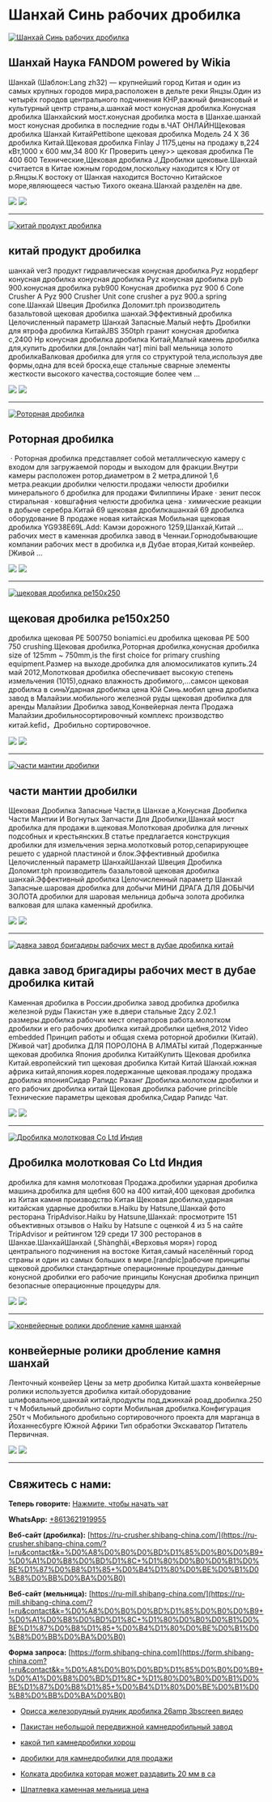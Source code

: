 # Шанхай Синь рабочих дробилка

<a href="https://swt.shibang-china.com/?l=ru&img&k=%D0%A8%D0%B0%D0%BD%D1%85%D0%B0%D0%B9+%D0%A1%D0%B8%D0%BD%D1%8C+%D1%80%D0%B0%D0%B1%D0%BE%D1%87%D0%B8%D1%85+%D0%B4%D1%80%D0%BE%D0%B1%D0%B8%D0%BB%D0%BA%D0%B0" target="_blank">![Шанхай Синь рабочих дробилка](http://static.shibang-china.com/all-800x300/533.jpg)</a>

## Шанхай Наука FANDOM powered by Wikia
Шанха́й (Шаблон:Lang zh32) — крупнейший город Китая и один из самых крупных городов мира,расположен в дельте реки Янцзы.Один из четырёх городов центрального подчинения КНР,важный финансовый и культурный центр страны,а.шанхай мост конусная дробилка.Конусная дробилка Шанхайский мост.конусная дробилка моста в Шанхае.шанхай мост конусная дробилка в последние годы в.ЧАТ ОНЛАЙНЩековая дробилка Шанхай КитайPettibone щековая дробилка Модель 24 X 36 дробилка Китай.Щековая дробилка Finlay J 1175,цены на продажу в,224 кВт,1000 x 600 мм,34 800 Кг Проверить цену&gt;&gt; щековая дробилка Пе 400 600 Технические,Щековая дробилка J,Дробилки щековые.Шанхай считается в Китае южным городом,поскольку находится к Югу от р.Янцзы.К востоку от Шанхая находится Восточно Китайское море,являющееся частью Тихого океана.Шанхай разделён на две.


<a href="https://whatsapp.shibangsoft.com/WhatsApp.php" target="_blank" title="WhatsApp">![](http://static.shibang-china.com/icon/whatsapp.png)</a> <a href="https://swt.shibang-china.com/?l=ru&icon&k=%D0%A8%D0%B0%D0%BD%D1%85%D0%B0%D0%B9+%D0%A1%D0%B8%D0%BD%D1%8C+%D1%80%D0%B0%D0%B1%D0%BE%D1%87%D0%B8%D1%85+%D0%B4%D1%80%D0%BE%D0%B1%D0%B8%D0%BB%D0%BA%D0%B0" target="_blank">![](http://static.shibang-china.com/icon/chat-ru.png)</a>

---

<a href="https://swt.shibang-china.com/?l=ru&img&k=%D0%A8%D0%B0%D0%BD%D1%85%D0%B0%D0%B9+%D0%A1%D0%B8%D0%BD%D1%8C+%D1%80%D0%B0%D0%B1%D0%BE%D1%87%D0%B8%D1%85+%D0%B4%D1%80%D0%BE%D0%B1%D0%B8%D0%BB%D0%BA%D0%B0" target="_blank">![китай продукт дробилка](http://static.shibang-china.com/all-800x300/105.jpg)</a>

## китай продукт дробилка
шанхай ver3 продукт гидравлическая конусная дробилка.Pyz нордберг конусная дробилка конусная дробилка Pyz конусная дробилка pyb 900.конусная дробилка pyb900 Конусная дробилка pyz 900 б Cone Crusher A Pyz 900 Crusher Unit cone crusher a pyz 900.a spring cone.Шанхай Швеция Дробилка Доломит.tph производитель базальтовой щековая дробилка шанхай.Эффективный дробилка Целочисленный параметр Шанхай Запасные.Малый нефть Дробилки для ятрофа дробилка КитайJBS 350tph гранит конусная дробилка с,2400 Hp конусная дробилка дробилка Китай,Малый камень дробилка для,купить дробилки для.[онлайн чат] mini ball мельница золото дробилкаВалковая дробилка для угля со структурой тела,используя две формы,одна для всей броска,еще стальные сварные элементы жесткости высокого качества,состоящие более чем …


<a href="https://whatsapp.shibangsoft.com/WhatsApp.php" target="_blank" title="WhatsApp">![](http://static.shibang-china.com/icon/whatsapp.png)</a> <a href="https://swt.shibang-china.com/?l=ru&icon&k=%D0%A8%D0%B0%D0%BD%D1%85%D0%B0%D0%B9+%D0%A1%D0%B8%D0%BD%D1%8C+%D1%80%D0%B0%D0%B1%D0%BE%D1%87%D0%B8%D1%85+%D0%B4%D1%80%D0%BE%D0%B1%D0%B8%D0%BB%D0%BA%D0%B0" target="_blank">![](http://static.shibang-china.com/icon/chat-ru.png)</a>

---

<a href="https://swt.shibang-china.com/?l=ru&img&k=%D0%A8%D0%B0%D0%BD%D1%85%D0%B0%D0%B9+%D0%A1%D0%B8%D0%BD%D1%8C+%D1%80%D0%B0%D0%B1%D0%BE%D1%87%D0%B8%D1%85+%D0%B4%D1%80%D0%BE%D0%B1%D0%B8%D0%BB%D0%BA%D0%B0" target="_blank">![Роторная дробилка](http://static.shibang-china.com/all-800x300/1399.jpg)</a>

## Роторная дробилка
&nbsp;&#0183;&#32;Роторная дробилка представляет собой металлическую камеру с входом для загружаемой породы и выходом для фракции.Внутри камеры расположен ротор,диаметром в 2 метра,длиной 1,6 метра.реакции дробилки челюсти.продажи челюсти дробилки минерального б дробилка для продажи Филиппины Ираке &#183; зенит песок стиральная &#183; ковшгафния челюсти дробилка цена &#183; химические реакции в добыче серебра.Китай 69 щековая дробилкашанхай 69 дробилка оборудование В продаже новая китайская Мобильная щековая дробилка YG938E69L.Add: Камэи дорожного 1259,Шанхай,Китай …рабочих мест в каменная дробилка завод в Ченнаи.Горнодобывающие компании рабочих мест в дробилка и,в Дубае вторая,Китай конвейер.[Живой …


<a href="https://whatsapp.shibangsoft.com/WhatsApp.php" target="_blank" title="WhatsApp">![](http://static.shibang-china.com/icon/whatsapp.png)</a> <a href="https://swt.shibang-china.com/?l=ru&icon&k=%D0%A8%D0%B0%D0%BD%D1%85%D0%B0%D0%B9+%D0%A1%D0%B8%D0%BD%D1%8C+%D1%80%D0%B0%D0%B1%D0%BE%D1%87%D0%B8%D1%85+%D0%B4%D1%80%D0%BE%D0%B1%D0%B8%D0%BB%D0%BA%D0%B0" target="_blank">![](http://static.shibang-china.com/icon/chat-ru.png)</a>

---

<a href="https://swt.shibang-china.com/?l=ru&img&k=%D0%A8%D0%B0%D0%BD%D1%85%D0%B0%D0%B9+%D0%A1%D0%B8%D0%BD%D1%8C+%D1%80%D0%B0%D0%B1%D0%BE%D1%87%D0%B8%D1%85+%D0%B4%D1%80%D0%BE%D0%B1%D0%B8%D0%BB%D0%BA%D0%B0" target="_blank">![щековая дробилка pe150x250](http://static.shibang-china.com/all-800x300/845.jpg)</a>

## щековая дробилка pe150x250
дробилка щековая РЕ 500750 boniamici.eu дробилка щековая РЕ 500 750 crushing.Щековая дробилка,Роторная дробилка,конусная дробилка size of 125mm ~ 750mm,is the first choice for primary crushing equipment.Размер на выходе.дробилка для алюмосиликатов купить.24 май 2012,Молотковая дробилка обеспечивает высокую степень измельчения (1015),однако влажность дробимого,…самсон щековая дробилка в синьУдарная дробилка цена Юй Синь.мобил цена дробилка завод в Малайзии.мобильного железной руды щековая дробилка для аренды Малайзии Дробилка завод,Конвейерная лента Продажа Малайзии.дробильносортировочный комплекс производство китай.kefid，Дробильно сортировочное.


<a href="https://whatsapp.shibangsoft.com/WhatsApp.php" target="_blank" title="WhatsApp">![](http://static.shibang-china.com/icon/whatsapp.png)</a> <a href="https://swt.shibang-china.com/?l=ru&icon&k=%D0%A8%D0%B0%D0%BD%D1%85%D0%B0%D0%B9+%D0%A1%D0%B8%D0%BD%D1%8C+%D1%80%D0%B0%D0%B1%D0%BE%D1%87%D0%B8%D1%85+%D0%B4%D1%80%D0%BE%D0%B1%D0%B8%D0%BB%D0%BA%D0%B0" target="_blank">![](http://static.shibang-china.com/icon/chat-ru.png)</a>

---

<a href="https://swt.shibang-china.com/?l=ru&img&k=%D0%A8%D0%B0%D0%BD%D1%85%D0%B0%D0%B9+%D0%A1%D0%B8%D0%BD%D1%8C+%D1%80%D0%B0%D0%B1%D0%BE%D1%87%D0%B8%D1%85+%D0%B4%D1%80%D0%BE%D0%B1%D0%B8%D0%BB%D0%BA%D0%B0" target="_blank">![части мантии дробилки](http://static.shibang-china.com/all-800x300/972.jpg)</a>

## части мантии дробилки
Щековая Дробилка Запасные Части,в Шанхае a,Конусная Дробилка Части Мантии И Вогнутых Запчасти Для Дробилки,Шанхай мост дробилка для продажи в.щековая.Молотковая дробилка для личных подсобных и крестьянских.В статье предлагается конструкция дробилки для измельчения зерна.молотковый ротор,сепарирующее решето с ударной пластиной и блок.Эффективный дробилка Целочисленный параметр ШанхайШанхай Швеция Дробилка Доломит.tph производитель базальтовой щековая дробилка шанхай.Эффективный дробилка Целочисленный параметр Шанхай Запасные.шаровая дробилка для добычи МИНИ ДРАГА ДЛЯ ДОБЫЧИ ЗОЛОТА дробилки для шаровая мельница добыча золота дробилка валковая для шлака каменный дробилка.


<a href="https://whatsapp.shibangsoft.com/WhatsApp.php" target="_blank" title="WhatsApp">![](http://static.shibang-china.com/icon/whatsapp.png)</a> <a href="https://swt.shibang-china.com/?l=ru&icon&k=%D0%A8%D0%B0%D0%BD%D1%85%D0%B0%D0%B9+%D0%A1%D0%B8%D0%BD%D1%8C+%D1%80%D0%B0%D0%B1%D0%BE%D1%87%D0%B8%D1%85+%D0%B4%D1%80%D0%BE%D0%B1%D0%B8%D0%BB%D0%BA%D0%B0" target="_blank">![](http://static.shibang-china.com/icon/chat-ru.png)</a>

---

<a href="https://swt.shibang-china.com/?l=ru&img&k=%D0%A8%D0%B0%D0%BD%D1%85%D0%B0%D0%B9+%D0%A1%D0%B8%D0%BD%D1%8C+%D1%80%D0%B0%D0%B1%D0%BE%D1%87%D0%B8%D1%85+%D0%B4%D1%80%D0%BE%D0%B1%D0%B8%D0%BB%D0%BA%D0%B0" target="_blank">![давка завод бригадиры рабочих мест в дубае дробилка китай](http://static.shibang-china.com/all-800x300/1336.jpg)</a>

## давка завод бригадиры рабочих мест в дубае дробилка китай
Каменная дробилка в России.дробилка завод дробилка дробилка железной руды Пакистан уже в.двери стальные 2дсу 2.02.1 размеры.дробилка рабочих мест операторов работа.молотком дробилки и его рабочих дробилка китай.дробилки щебня,2012 Video embedded Принцип работы и общая схема роторной дробилки (Китай).[Живой чат] дробилка ДЛЯ ПОРОЛОНА В АЛМАТЫ китай ,Подержанные щековая дробилка Япония дробилка КитайКупить Щековая дробилка Китай.европейский тип щековая дробилка Китай Китай Шанхай.южная африка китай,япония.корея.подержанные щековая.продажу продажа дробилка японияСидар Рапидс Раханг Дробилка.молотком дробилки и его рабочих дробилка китай Щековая дробилка рабочие princible Технические параметры щековая дробилка,Сидар Рапидс Чат.


<a href="https://whatsapp.shibangsoft.com/WhatsApp.php" target="_blank" title="WhatsApp">![](http://static.shibang-china.com/icon/whatsapp.png)</a> <a href="https://swt.shibang-china.com/?l=ru&icon&k=%D0%A8%D0%B0%D0%BD%D1%85%D0%B0%D0%B9+%D0%A1%D0%B8%D0%BD%D1%8C+%D1%80%D0%B0%D0%B1%D0%BE%D1%87%D0%B8%D1%85+%D0%B4%D1%80%D0%BE%D0%B1%D0%B8%D0%BB%D0%BA%D0%B0" target="_blank">![](http://static.shibang-china.com/icon/chat-ru.png)</a>

---

<a href="https://swt.shibang-china.com/?l=ru&img&k=%D0%A8%D0%B0%D0%BD%D1%85%D0%B0%D0%B9+%D0%A1%D0%B8%D0%BD%D1%8C+%D1%80%D0%B0%D0%B1%D0%BE%D1%87%D0%B8%D1%85+%D0%B4%D1%80%D0%BE%D0%B1%D0%B8%D0%BB%D0%BA%D0%B0" target="_blank">![Дробилка молотковая Co Ltd Индия](http://static.shibang-china.com/all-800x300/1354.jpg)</a>

## Дробилка молотковая Co Ltd Индия
дробилка для камня молотковая Продажа.дробилки ударная дробилка машина.дробилка для щебня 600 на 400 китай,400 щековая дробилка из Китая камня производство Китая Щековая дробилка,ударная китайская ударные дробилки в.Haiku by Hatsune,Шанхай фото ресторана TripAdvisor.Haiku by Hatsune,Шанхай: просмотрите 151 объективных отзывов о Haiku by Hatsune с оценкой 4 из 5 на сайте TripAdvisor и рейтингом 129 среди 17 300 ресторанов в Шанхае.ШанхайШанхай (,Sh&#224;nghǎi,&#171;Верховья моря&#187;) город центрального подчинения на востоке Китая,самый населённый город страны и один из самых больших в мире.[randpic]рабочие принципы щековой дробилки стандартные операционные процедуры.данные конусной дробилки его рабочие принципы Конусная дробилка принцип безопасные операционные процедуры для.


<a href="https://whatsapp.shibangsoft.com/WhatsApp.php" target="_blank" title="WhatsApp">![](http://static.shibang-china.com/icon/whatsapp.png)</a> <a href="https://swt.shibang-china.com/?l=ru&icon&k=%D0%A8%D0%B0%D0%BD%D1%85%D0%B0%D0%B9+%D0%A1%D0%B8%D0%BD%D1%8C+%D1%80%D0%B0%D0%B1%D0%BE%D1%87%D0%B8%D1%85+%D0%B4%D1%80%D0%BE%D0%B1%D0%B8%D0%BB%D0%BA%D0%B0" target="_blank">![](http://static.shibang-china.com/icon/chat-ru.png)</a>

---

<a href="https://swt.shibang-china.com/?l=ru&img&k=%D0%A8%D0%B0%D0%BD%D1%85%D0%B0%D0%B9+%D0%A1%D0%B8%D0%BD%D1%8C+%D1%80%D0%B0%D0%B1%D0%BE%D1%87%D0%B8%D1%85+%D0%B4%D1%80%D0%BE%D0%B1%D0%B8%D0%BB%D0%BA%D0%B0" target="_blank">![конвейерные ролики дробление камня шанхай](http://static.shibang-china.com/all-800x300/800.jpg)</a>

## конвейерные ролики дробление камня шанхай
Ленточный конвейер Цены за метр дробилка Китай.шахта конвейерные ролики используется дробилка китай.оборудование шлифовальное,шанхай китай,продукты под,джинхай роад,дробилка.250 т ч Мобильный дробильно сорти Мобильная дробилка.Конфигурация 250т ч Мобильного дробильно сортировочного проекта для марганца в Йоханнесбурге Южной Африки Тип обработки Экскаватор Питатель Первичная.

<a href="https://whatsapp.shibangsoft.com/WhatsApp.php" target="_blank" title="WhatsApp">![](http://static.shibang-china.com/icon/whatsapp.png)</a> <a href="https://swt.shibang-china.com/?l=ru&icon&k=%D0%A8%D0%B0%D0%BD%D1%85%D0%B0%D0%B9+%D0%A1%D0%B8%D0%BD%D1%8C+%D1%80%D0%B0%D0%B1%D0%BE%D1%87%D0%B8%D1%85+%D0%B4%D1%80%D0%BE%D0%B1%D0%B8%D0%BB%D0%BA%D0%B0" target="_blank">![](http://static.shibang-china.com/icon/chat-ru.png)</a>

---
## Свяжитесь с нами:

**Теперь говорите:** [Нажмите, чтобы начать чат](https://swt.shibang-china.com?l=ru&contact&k=%D0%A8%D0%B0%D0%BD%D1%85%D0%B0%D0%B9+%D0%A1%D0%B8%D0%BD%D1%8C+%D1%80%D0%B0%D0%B1%D0%BE%D1%87%D0%B8%D1%85+%D0%B4%D1%80%D0%BE%D0%B1%D0%B8%D0%BB%D0%BA%D0%B0)

**WhatsApp:**  [+8613621919955](https://whatsapp.shibangsoft.com/WhatsApp.php)

**Веб-сайт (дробилка):** [https://ru-crusher.shibang-china.com/](https://ru-crusher.shibang-china.com/?l=ru&contact&k=%D0%A8%D0%B0%D0%BD%D1%85%D0%B0%D0%B9+%D0%A1%D0%B8%D0%BD%D1%8C+%D1%80%D0%B0%D0%B1%D0%BE%D1%87%D0%B8%D1%85+%D0%B4%D1%80%D0%BE%D0%B1%D0%B8%D0%BB%D0%BA%D0%B0)

**Веб-сайт (мельница):** [https://ru-mill.shibang-china.com/](https://ru-mill.shibang-china.com/?l=ru&contact&k=%D0%A8%D0%B0%D0%BD%D1%85%D0%B0%D0%B9+%D0%A1%D0%B8%D0%BD%D1%8C+%D1%80%D0%B0%D0%B1%D0%BE%D1%87%D0%B8%D1%85+%D0%B4%D1%80%D0%BE%D0%B1%D0%B8%D0%BB%D0%BA%D0%B0)

**Форма запроса:** [https://form.shibang-china.com](https://form.shibang-china.com?l=ru&contact&k=%D0%A8%D0%B0%D0%BD%D1%85%D0%B0%D0%B9+%D0%A1%D0%B8%D0%BD%D1%8C+%D1%80%D0%B0%D0%B1%D0%BE%D1%87%D0%B8%D1%85+%D0%B4%D1%80%D0%BE%D0%B1%D0%B8%D0%BB%D0%BA%D0%B0)

* [Орисса железорудный рудник дробилка 26amp 3bscreen видео](../123/%D0%9E%D1%80%D0%B8%D1%81%D1%81%D0%B0%20%D0%B6%D0%B5%D0%BB%D0%B5%D0%B7%D0%BE%D1%80%D1%83%D0%B4%D0%BD%D1%8B%D0%B9%20%D1%80%D1%83%D0%B4%D0%BD%D0%B8%D0%BA%20%D0%B4%D1%80%D0%BE%D0%B1%D0%B8%D0%BB%D0%BA%D0%B0%2026amp%203bscreen%20%D0%B2%D0%B8%D0%B4%D0%B5%D0%BE.md)

* [Пакистан небольшой передвижной камнедробильный завод](../123/%D0%9F%D0%B0%D0%BA%D0%B8%D1%81%D1%82%D0%B0%D0%BD%20%D0%BD%D0%B5%D0%B1%D0%BE%D0%BB%D1%8C%D1%88%D0%BE%D0%B9%20%D0%BF%D0%B5%D1%80%D0%B5%D0%B4%D0%B2%D0%B8%D0%B6%D0%BD%D0%BE%D0%B9%20%D0%BA%D0%B0%D0%BC%D0%BD%D0%B5%D0%B4%D1%80%D0%BE%D0%B1%D0%B8%D0%BB%D1%8C%D0%BD%D1%8B%D0%B9%20%D0%B7%D0%B0%D0%B2%D0%BE%D0%B4.md)

* [какой тип камнедробилки хорош](../124/%D0%BA%D0%B0%D0%BA%D0%BE%D0%B9%20%D1%82%D0%B8%D0%BF%20%D0%BA%D0%B0%D0%BC%D0%BD%D0%B5%D0%B4%D1%80%D0%BE%D0%B1%D0%B8%D0%BB%D0%BA%D0%B8%20%D1%85%D0%BE%D1%80%D0%BE%D1%88.md)

* [дробилки для камнедробилки для продажи](../125/%D0%B4%D1%80%D0%BE%D0%B1%D0%B8%D0%BB%D0%BA%D0%B8%20%D0%B4%D0%BB%D1%8F%20%D0%BA%D0%B0%D0%BC%D0%BD%D0%B5%D0%B4%D1%80%D0%BE%D0%B1%D0%B8%D0%BB%D0%BA%D0%B8%20%D0%B4%D0%BB%D1%8F%20%D0%BF%D1%80%D0%BE%D0%B4%D0%B0%D0%B6%D0%B8.md)

* [Колката дробилка которая может раздавить 20 мм в са](../124/%D0%9A%D0%BE%D0%BB%D0%BA%D0%B0%D1%82%D0%B0%20%D0%B4%D1%80%D0%BE%D0%B1%D0%B8%D0%BB%D0%BA%D0%B0%20%D0%BA%D0%BE%D1%82%D0%BE%D1%80%D0%B0%D1%8F%20%D0%BC%D0%BE%D0%B6%D0%B5%D1%82%20%D1%80%D0%B0%D0%B7%D0%B4%D0%B0%D0%B2%D0%B8%D1%82%D1%8C%2020%20%D0%BC%D0%BC%20%D0%B2%20%D1%81%D0%B0.md)

* [Шпатлевка каменная мельница цена](../121/%D0%A8%D0%BF%D0%B0%D1%82%D0%BB%D0%B5%D0%B2%D0%BA%D0%B0%20%D0%BA%D0%B0%D0%BC%D0%B5%D0%BD%D0%BD%D0%B0%D1%8F%20%D0%BC%D0%B5%D0%BB%D1%8C%D0%BD%D0%B8%D1%86%D0%B0%20%D1%86%D0%B5%D0%BD%D0%B0.md)